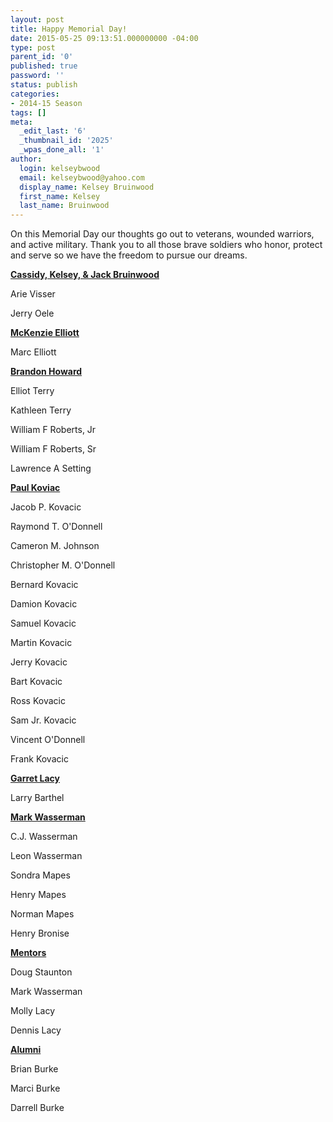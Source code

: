 ```yaml
---
layout: post
title: Happy Memorial Day!
date: 2015-05-25 09:13:51.000000000 -04:00
type: post
parent_id: '0'
published: true
password: ''
status: publish
categories:
- 2014-15 Season
tags: []
meta:
  _edit_last: '6'
  _thumbnail_id: '2025'
  _wpas_done_all: '1'
author:
  login: kelseybwood
  email: kelseybwood@yahoo.com
  display_name: Kelsey Bruinwood
  first_name: Kelsey
  last_name: Bruinwood
---
```

<p>On this Memorial Day our thoughts go out to veterans, wounded warriors, and active military. Thank you to all those brave soldiers who honor, protect and serve so we have the freedom to pursue our dreams.</p>
<p><span style="text-decoration: underline;"><b>Cassidy, Kelsey, &amp; Jack Bruinwood</b></span></p>
<p>Arie Visser</p>
<p>Jerry Oele</p>
<p><span style="text-decoration: underline;"><b>McKenzie Elliott</b></span></p>
<p>Marc Elliott</p>
<p><span style="text-decoration: underline;"><b>Brandon Howard</b></span></p>
<p>Elliot Terry</p>
<p>Kathleen Terry</p>
<p>William F Roberts, Jr</p>
<p>William F Roberts, Sr</p>
<p>Lawrence A Setting</p>
<p><span style="text-decoration: underline;"><b>Paul Koviac</b></span></p>
<p>Jacob P. Kovacic</p>
<p>Raymond T. O'Donnell</p>
<p>Cameron M. Johnson</p>
<p>Christopher M. O'Donnell</p>
<p>Bernard Kovacic</p>
<p>Damion Kovacic</p>
<p>Samuel Kovacic</p>
<p>Martin Kovacic</p>
<p>Jerry Kovacic</p>
<p>Bart Kovacic</p>
<p>Ross Kovacic</p>
<p>Sam Jr. Kovacic</p>
<p>Vincent O'Donnell</p>
<p>Frank Kovacic</p>
<p><span style="text-decoration: underline;"><b>Garret Lacy</b></span></p>
<p>Larry Barthel</p>
<p><span style="text-decoration: underline;"><b>Mark Wasserman</b></span></p>
<p>C.J. Wasserman</p>
<p>Leon Wasserman</p>
<p>Sondra Mapes</p>
<p>Henry Mapes</p>
<p>Norman Mapes</p>
<p>Henry Bronise</p>
<p><span style="text-decoration: underline;"><b>Mentors</b></span></p>
<p>Doug Staunton</p>
<p>Mark Wasserman</p>
<p>Molly Lacy</p>
<p>Dennis Lacy</p>
<p><span style="text-decoration: underline;"><b>Alumni</b></span></p>
<p>Brian Burke</p>
<p>Marci Burke</p>
<p>Darrell Burke</p>
<p>&nbsp;</p>
<div></div>
